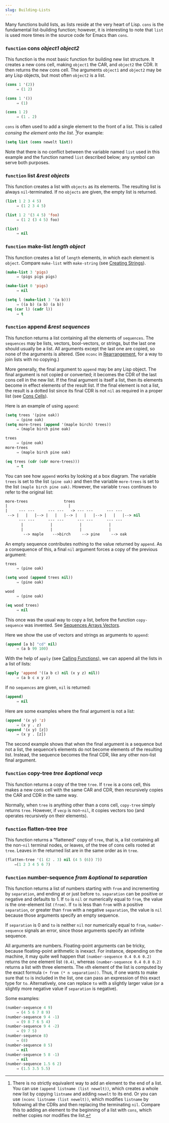 ```yaml
---
slug: Building-Lists
---
```


Many functions build lists, as lists reside at the very heart of Lisp. `cons` is the fundamental list-building function; however, it is interesting to note that `list` is used more times in the source code for Emacs than `cons`.

### <span className="tag function">`function`</span> **cons** *object1 object2*

This function is the most basic function for building new list structure. It creates a new cons cell, making `object1` the CAR, and `object2` the CDR. It then returns the new cons cell. The arguments `object1` and `object2` may be any Lisp objects, but most often `object2` is a list.

```lisp
(cons 1 '(2))
     ⇒ (1 2)
```

```lisp
(cons 1 '())
     ⇒ (1)
```

```lisp
(cons 1 2)
     ⇒ (1 . 2)
```

`cons` is often used to add a single element to the front of a list. This is called *consing the element onto the list*. [^1]For example:

```lisp
(setq list (cons newelt list))
```

Note that there is no conflict between the variable named `list` used in this example and the function named `list` described below; any symbol can serve both purposes.

### <span className="tag function">`function`</span> **list** *\&rest objects*

This function creates a list with `objects` as its elements. The resulting list is always `nil`-terminated. If no `objects` are given, the empty list is returned.

```lisp
(list 1 2 3 4 5)
     ⇒ (1 2 3 4 5)
```

```lisp
(list 1 2 '(3 4 5) 'foo)
     ⇒ (1 2 (3 4 5) foo)
```

```lisp
(list)
     ⇒ nil
```

### <span className="tag function">`function`</span> **make-list** *length object*

This function creates a list of `length` elements, in which each element is `object`. Compare `make-list` with `make-string` (see [Creating Strings](/docs/elisp/Creating-Strings)).

```lisp
(make-list 3 'pigs)
     ⇒ (pigs pigs pigs)
```

```lisp
(make-list 0 'pigs)
     ⇒ nil
```

```lisp
(setq l (make-list 3 '(a b)))
     ⇒ ((a b) (a b) (a b))
(eq (car l) (cadr l))
     ⇒ t
```

### <span className="tag function">`function`</span> **append** *\&rest sequences*

This function returns a list containing all the elements of `sequences`. The `sequences` may be lists, vectors, bool-vectors, or strings, but the last one should usually be a list. All arguments except the last one are copied, so none of the arguments is altered. (See `nconc` in [Rearrangement](/docs/elisp/Rearrangement), for a way to join lists with no copying.)

More generally, the final argument to `append` may be any Lisp object. The final argument is not copied or converted; it becomes the CDR of the last cons cell in the new list. If the final argument is itself a list, then its elements become in effect elements of the result list. If the final element is not a list, the result is a dotted list since its final CDR is not `nil` as required in a proper list (see [Cons Cells](/docs/elisp/Cons-Cells)).

Here is an example of using `append`:

```lisp
(setq trees '(pine oak))
     ⇒ (pine oak)
(setq more-trees (append '(maple birch) trees))
     ⇒ (maple birch pine oak)
```



```lisp
trees
     ⇒ (pine oak)
more-trees
     ⇒ (maple birch pine oak)
```

```lisp
(eq trees (cdr (cdr more-trees)))
     ⇒ t
```

You can see how `append` works by looking at a box diagram. The variable `trees` is set to the list `(pine oak)` and then the variable `more-trees` is set to the list `(maple birch pine oak)`. However, the variable `trees` continues to refer to the original list:

```lisp
more-trees                trees
|                           |
|     --- ---      --- ---   -> --- ---      --- ---
 --> |   |   |--> |   |   |--> |   |   |--> |   |   |--> nil
      --- ---      --- ---      --- ---      --- ---
       |            |            |            |
       |            |            |            |
        --> maple    -->birch     --> pine     --> oak
```

An empty sequence contributes nothing to the value returned by `append`. As a consequence of this, a final `nil` argument forces a copy of the previous argument:

```lisp
trees
     ⇒ (pine oak)
```

```lisp
(setq wood (append trees nil))
     ⇒ (pine oak)
```

```lisp
wood
     ⇒ (pine oak)
```

```lisp
(eq wood trees)
     ⇒ nil
```

This once was the usual way to copy a list, before the function `copy-sequence` was invented. See [Sequences Arrays Vectors](/docs/elisp/Sequences-Arrays-Vectors).

Here we show the use of vectors and strings as arguments to `append`:

```lisp
(append [a b] "cd" nil)
     ⇒ (a b 99 100)
```

With the help of `apply` (see [Calling Functions](/docs/elisp/Calling-Functions)), we can append all the lists in a list of lists:

```lisp
(apply 'append '((a b c) nil (x y z) nil))
     ⇒ (a b c x y z)
```

If no `sequences` are given, `nil` is returned:

```lisp
(append)
     ⇒ nil
```

Here are some examples where the final argument is not a list:

```lisp
(append '(x y) 'z)
     ⇒ (x y . z)
(append '(x y) [z])
     ⇒ (x y . [z])
```

The second example shows that when the final argument is a sequence but not a list, the sequence’s elements do not become elements of the resulting list. Instead, the sequence becomes the final CDR, like any other non-list final argument.

### <span className="tag function">`function`</span> **copy-tree** *tree \&optional vecp*

This function returns a copy of the tree `tree`. If `tree` is a cons cell, this makes a new cons cell with the same CAR and CDR, then recursively copies the CAR and CDR in the same way.

Normally, when `tree` is anything other than a cons cell, `copy-tree` simply returns `tree`. However, if `vecp` is non-`nil`, it copies vectors too (and operates recursively on their elements).

### <span className="tag function">`function`</span> **flatten-tree** *tree*

This function returns a “flattened" copy of `tree`, that is, a list containing all the non-`nil` terminal nodes, or leaves, of the tree of cons cells rooted at `tree`. Leaves in the returned list are in the same order as in `tree`.

```lisp
(flatten-tree '(1 (2 . 3) nil (4 5 (6)) 7))
    ⇒(1 2 3 4 5 6 7)
```

### <span className="tag function">`function`</span> **number-sequence** *from \&optional to separation*

This function returns a list of numbers starting with `from` and incrementing by `separation`, and ending at or just before `to`. `separation` can be positive or negative and defaults to 1. If `to` is `nil` or numerically equal to `from`, the value is the one-element list `(from)`. If `to` is less than `from` with a positive `separation`, or greater than `from` with a negative `separation`, the value is `nil` because those arguments specify an empty sequence.

If `separation` is 0 and `to` is neither `nil` nor numerically equal to `from`, `number-sequence` signals an error, since those arguments specify an infinite sequence.

All arguments are numbers. Floating-point arguments can be tricky, because floating-point arithmetic is inexact. For instance, depending on the machine, it may quite well happen that `(number-sequence 0.4 0.6 0.2)` returns the one element list `(0.4)`, whereas `(number-sequence 0.4 0.8 0.2)` returns a list with three elements. The `n`th element of the list is computed by the exact formula `(+ from (* n separation))`. Thus, if one wants to make sure that `to` is included in the list, one can pass an expression of this exact type for `to`. Alternatively, one can replace `to` with a slightly larger value (or a slightly more negative value if `separation` is negative).

Some examples:

```lisp
(number-sequence 4 9)
     ⇒ (4 5 6 7 8 9)
(number-sequence 9 4 -1)
     ⇒ (9 8 7 6 5 4)
(number-sequence 9 4 -2)
     ⇒ (9 7 5)
(number-sequence 8)
     ⇒ (8)
(number-sequence 8 5)
     ⇒ nil
(number-sequence 5 8 -1)
     ⇒ nil
(number-sequence 1.5 6 2)
     ⇒ (1.5 3.5 5.5)
```

[^1]: There is no strictly equivalent way to add an element to the end of a list. You can use `(append listname (list newelt))`, which creates a whole new list by copying `listname` and adding `newelt` to its end. Or you can use `(nconc listname (list newelt))`, which modifies `listname` by following all the CDRs and then replacing the terminating `nil`. Compare this to adding an element to the beginning of a list with `cons`, which neither copies nor modifies the list.
